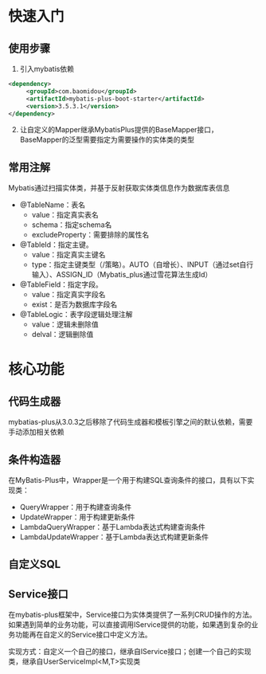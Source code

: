 # 快速入门

## 使用步骤

1. 引入mybatis依赖

```xml
<dependency>
     <groupId>com.baomidou</groupId>
     <artifactId>mybatis-plus-boot-starter</artifactId>
     <version>3.5.3.1</version>
</dependency>
```

2. 让自定义的Mapper继承MybatisPlus提供的BaseMapper接口，BaseMapper的泛型需要指定为需要操作的实体类的类型





## 常用注解

Mybatis通过扫描实体类，并基于反射获取实体类信息作为数据库表信息

+ @TableName：表名
  + value：指定真实表名
  + schema：指定schema名
  + excludeProperty：需要排除的属性名
+ @TableId：指定主键。
  + value：指定真实主键名
  + type：指定主键类型（/策略）。AUTO（自增长）、INPUT（通过set自行输入）、ASSIGN_ID（Mybatis_plus通过雪花算法生成Id）
+ @TableField：指定字段。
  + value：指定真实字段名
  + exist：是否为数据库字段名
+ @TableLogic：表字段逻辑处理注解
  + value：逻辑未删除值
  + delval：逻辑删除值



# 核心功能

## 代码生成器

mybatias-plus从3.0.3之后移除了代码生成器和模板引擎之间的默认依赖，需要手动添加相关依赖





## 条件构造器

在MyBatis-Plus中，Wrapper是一个用于构建SQL查询条件的接口，具有以下实现类：

+ QueryWrapper：用于构建查询条件
+ UpdateWrapper：用于构建更新条件
+ LambdaQueryWrapper：基于Lambda表达式构建查询条件
+ LambdaUpdateWrapper：基于Lambda表达式构建更新条件



## 自定义SQL

 



## Service接口

在mybatis-plus框架中，Service接口为实体类提供了一系列CRUD操作的方法。如果遇到简单的业务功能，可以直接调用IService提供的功能，如果遇到复杂的业务功能再在自定义的Service接口中定义方法。

实现方式：自定义一个自己的接口，继承自IService<T>接口；创建一个自己的实现类，继承自UserServiceImpl<M,T>实现类
